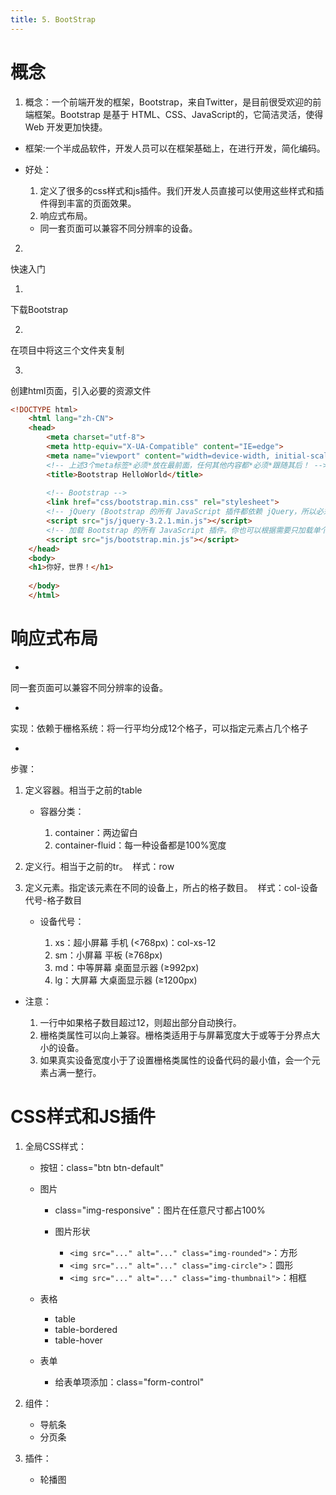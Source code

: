 ```yaml
---
title: 5. BootStrap
---
```

# 概念

1. 概念：一个前端开发的框架，Bootstrap，来自Twitter，是目前很受欢迎的前端框架。Bootstrap 是基于 HTML、CSS、JavaScript的，它简洁灵活，使得 Web 开发更加快捷。

- 框架:一个半成品软件，开发人员可以在框架基础上，在进行开发，简化编码。
- 好处：

   1. 定义了很多的css样式和js插件。我们开发人员直接可以使用这些样式和插件得到丰富的页面效果。
   2. 响应式布局。
   - 同一套页面可以兼容不同分辨率的设备。

2. 
快速入门

   1. 
下载Bootstrap

   2. 
在项目中将这三个文件夹复制

   3. 
创建html页面，引入必要的资源文件
```html
<!DOCTYPE html>
	<html lang="zh-CN">
	<head>
	    <meta charset="utf-8">
	    <meta http-equiv="X-UA-Compatible" content="IE=edge">
	    <meta name="viewport" content="width=device-width, initial-scale=1">
	    <!-- 上述3个meta标签*必须*放在最前面，任何其他内容都*必须*跟随其后！ -->
	    <title>Bootstrap HelloWorld</title>
	
	    <!-- Bootstrap -->
	    <link href="css/bootstrap.min.css" rel="stylesheet">
	    <!-- jQuery (Bootstrap 的所有 JavaScript 插件都依赖 jQuery，所以必须放在前边) -->
	    <script src="js/jquery-3.2.1.min.js"></script>
	    <!-- 加载 Bootstrap 的所有 JavaScript 插件。你也可以根据需要只加载单个插件。 -->
	    <script src="js/bootstrap.min.js"></script>
	</head>
	<body>
	<h1>你好，世界！</h1>
	
	</body>
	</html>
```




# 响应式布局

- 
同一套页面可以兼容不同分辨率的设备。

- 
实现：依赖于栅格系统：将一行平均分成12个格子，可以指定元素占几个格子

- 
步骤：

   1. 定义容器。相当于之前的table

      - 容器分类：

         1. container：两边留白
         2. container-fluid：每一种设备都是100%宽度
   2. 定义行。相当于之前的tr。  样式：row
   3. 定义元素。指定该元素在不同的设备上，所占的格子数目。  样式：col-设备代号-格子数目

      - 设备代号：

         1. xs：超小屏幕 手机 (<768px)：col-xs-12
         2. sm：小屏幕 平板 (≥768px)
         3. md：中等屏幕 桌面显示器 (≥992px)
         4. lg：大屏幕 大桌面显示器 (≥1200px)
   - 注意：

      1. 一行中如果格子数目超过12，则超出部分自动换行。
      2. 栅格类属性可以向上兼容。栅格类适用于与屏幕宽度大于或等于分界点大小的设备。
      3. 如果真实设备宽度小于了设置栅格类属性的设备代码的最小值，会一个元素占满一整行。


# CSS样式和JS插件

1. 全局CSS样式：

   - 按钮：class="btn btn-default"
   - 图片

      - class="img-responsive"：图片在任意尺寸都占100%
      - 图片形状

         - `<img src="..." alt="..." class="img-rounded">`：方形
         - `<img src="..." alt="..." class="img-circle">`：圆形
         - `<img src="..." alt="..." class="img-thumbnail">`：相框
   - 表格

      - table
      - table-bordered
      - table-hover
   - 表单

      - 给表单项添加：class="form-control"
2. 组件：

   - 导航条
   - 分页条
3. 插件：

   - 轮播图
